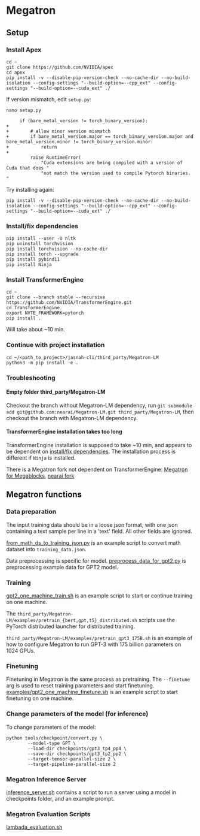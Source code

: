 # Megatron

## Setup

### Install Apex

```
cd ~
git clone https://github.com/NVIDIA/apex
cd apex
pip install -v --disable-pip-version-check --no-cache-dir --no-build-isolation --config-settings "--build-option=--cpp_ext" --config-settings "--build-option=--cuda_ext" ./
```

If version mismatch, edit `setup.py`:

```
nano setup.py
```

```
     if (bare_metal_version != torch_binary_version):
+
+        # allow minor version mismatch
+        if bare_metal_version.major == torch_binary_version.major and bare_metal_version.minor != torch_binary_version.minor:
+            return
+
         raise RuntimeError(
             "Cuda extensions are being compiled with a version of Cuda that does "
             "not match the version used to compile Pytorch binaries.  "
```

Try installing again:

```
pip install -v --disable-pip-version-check --no-cache-dir --no-build-isolation --config-settings "--build-option=--cpp_ext" --config-settings "--build-option=--cuda_ext" ./
```

### Install/fix dependencies

```
pip install --user -U nltk
pip uninstall torchvision
pip install torchvision --no-cache-dir
pip install torch --upgrade
pip install pybind11
pip install Ninja
```

### Install TransformerEngine

```
cd ~
git clone --branch stable --recursive https://github.com/NVIDIA/TransformerEngine.git
cd TransformerEngine
export NVTE_FRAMEWORK=pytorch
pip install .
```

Will take about ~10 min.

### Continue with project installation

```
cd ~/<path_to_project>/jasnah-cli/third_party/Megatron-LM
python3 -m pip install -e .
```

### Troubleshooting

#### Empty folder third_party/Megatron-LM

Checkout the branch without Megatron-LM dependency, run `git submodule add git@github.com:nearai/Megatron-LM.git third_party/Megatron-LM`, then checkout the branch with Megatron-LM dependency.

#### TransformerEngine installation takes too long

TransformerEngine installation is supposed to take ~10 min, and appears to be dependent on [install/fix dependencies](#installfix-dependencies). The installation process is different if `Ninja` is installed.

There is a Megatron fork not dependent on TransformerEngine: [Megatron for Megablocks](https://github.com/stanford-futuredata/Megatron-LM/tree/3a9e3d8de308e6f6398b59d16a8bd7177374f121), [nearai fork](https://github.com/nearai/Megatron-LM-for-MegaBlocks)

## Megatron functions

### Data preparation

The input training data should be in a loose json format, with one json containing a text sample per line in a 'text' field. All other fields are ignored.

[from_math_ds_to_training_json.py](from_math_ds_to_training_json.py) is an example script to convert math dataset into `training_data.json`.

Data preprocessing is specific for model. [preprocess_data_for_gpt2.py](preprocess_data_for_gpt2.py) is preprocessing example data for GPT2 model.

### Training

[gpt2_one_machine_train.sh](gpt2_one_machine_train.sh) is an example script to start or continue training on one machine.

The `third_party/Megatron-LM/examples/pretrain_{bert,gpt,t5}_distributed.sh` scripts use the PyTorch distributed launcher for distributed training.

`third_party/Megatron-LM/examples/pretrain_gpt3_175B.sh` is an example of how to configure Megatron to run GPT-3 with 175 billion parameters on 1024 GPUs.

### Finetuning

Finetuning in Megatron is the same process as pretraining. The `--finetune` arg is used to reset training parameters and start finetuning. [examples/gpt2_one_machine_finetune.sh](examples/gpt2_one_machine_finetune.sh) is an example script to start finetuning on one machine.

### Change parameters of the model (for inference)

To change parameters of the model:

```
python tools/checkpoint/convert.py \
        --model-type GPT \
        --load-dir checkpoints/gpt3_tp4_pp4 \
        --save-dir checkpoints/gpt3_tp2_pp2 \
        --target-tensor-parallel-size 2 \
        --target-pipeline-parallel-size 2
```

### Megatron Inference Server

[inference_server.sh](inference_server.sh) contains a script to run a server using a model in checkpoints folder, and an example prompt.

### Megatron Evaluation Scripts

[lambada_evaluation.sh](lambada_evaluation.sh)

